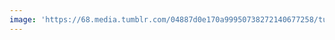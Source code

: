 ```yaml
---
image: 'https://68.media.tumblr.com/04887d0e170a99950738272140677258/tumblr_osk7kk2e0d1tbdx3so1_1280.jpg'
---
```

